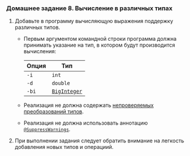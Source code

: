 ### Домашнее задание 8. Вычисление в различных типах

1. Добавьте в программу вычисляющую выражения поддержку различных типов.
    * Первым аргументом командной строки программа должна принимать указание на тип, в котором будут производится вычисления:

        Опция           | Тип
        --------------- | -------------
        `-i`            | `int`
        `-d`            | `double`
        `-bi`           | [`BigInteger`](http://docs.oracle.com/javase/8/docs/api/java/math/BigInteger.html)
    * Реализация не должна содержать [непроверяемых преобразований типов](https://web.archive.org/web/20180420140924/https://docs.oracle.com/javase/specs/jls/se8/html/jls-5.html#jls-5.1.9).
    * Реализация не должна использовать аннотацию [`@SuppressWarnings`](https://docs.oracle.com/javase/specs/jls/se8/html/jls-9.html#jls-9.6.4.5).
2. При выполнении задания следует обратить внимание на легкость добавления новых типов и операциий.